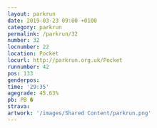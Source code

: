 ```yaml
---
layout: parkrun
date: 2019-03-23 09:00 +0100
category: parkrun
permalink: /parkrun/32
number: 32
locnumber: 22
location: Pocket
locurl: http://parkrun.org.uk/Pocket
runnumber: 42
pos: 133
genderpos: 
time: '29:35'
agegrade: 45.63%
pb: PB �
strava: 
artwork: '/images/Shared Content/parkrun.png'
---
```

